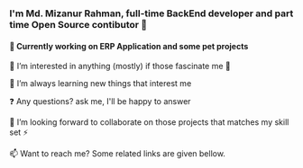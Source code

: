 <h3> I'm Md. Mizanur Rahman, full-time BackEnd developer and part time Open Source contibutor 🚀  </h3>
<h4> 🔭 Currently working on ERP Application and some pet projects </h4>

👀 I’m interested in anything (mostly) if those fascinate me 👀

🌱 I’m always learning new things that interest me

❓ Any questions? ask me, I'll be happy to answer 

💞️ I’m looking forward to collaborate on those projects that matches my skill set ⚡

📫 Want to reach me? Some related links are given bellow.
